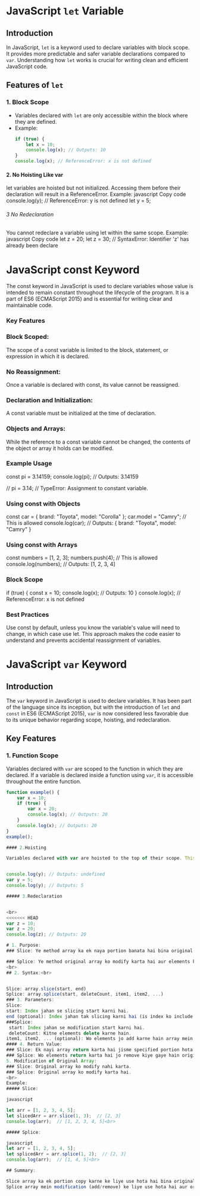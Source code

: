 # JavaScript `let` Variable

## Introduction

In JavaScript, `let` is a keyword used to declare variables with block scope. It provides more predictable and safer variable declarations compared to `var`. Understanding how `let` works is crucial for writing clean and efficient JavaScript code.

## Features of `let`

### 1. Block Scope
- Variables declared with `let` are only accessible within the block where they are defined.
- Example:
  ```javascript
  if (true) {
      let x = 10;
      console.log(x); // Outputs: 10
  }
  console.log(x); // ReferenceError: x is not defined
#### 2. No Hoisting Like var
let variables are hoisted but not initialized. Accessing them before their declaration will result in a ReferenceError.
Example:
javascript
Copy code
console.log(y); // ReferenceError: y is not defined
let y = 5;
###### 3 No Redeclaration
You cannot redeclare a variable using let within the same scope.
Example:
javascript
Copy code
let z = 20;
let z = 30; // SyntaxError: Identifier 'z' has already been declare



# JavaScript const Keyword

The const keyword in JavaScript is used to declare variables whose value is intended to remain constant throughout the lifecycle of the program. It is a part of ES6 (ECMAScript 2015) and is essential for writing clear and maintainable code.

### Key Features

### Block Scoped: 
The scope of a const variable is limited to the block, statement, or expression in which it is declared.
### No Reassignment:
Once a variable is declared with const, its value cannot be reassigned.
### Declaration and Initialization:
A const variable must be initialized at the time of declaration.
### Objects and Arrays:
While the reference to a const variable cannot be changed, the contents of the object or array it holds can be modified.
### Example Usage
const pi = 3.14159;
console.log(pi); // Outputs: 3.14159

// pi = 3.14; // TypeError: Assignment to constant variable.
### Using const with Objects
const car = { brand: "Toyota", model: "Corolla" };
car.model = "Camry"; // This is allowed
console.log(car); // Outputs: { brand: "Toyota", model: "Camry" }
### Using const with Arrays

const numbers = [1, 2, 3];
numbers.push(4); // This is allowed
console.log(numbers); // Outputs: [1, 2, 3, 4]
### Block Scope

if (true) {
    const x = 10;
    console.log(x); // Outputs: 10
}
console.log(x); // ReferenceError: x is not defined
### Best Practices
Use const by default, unless you know the variable's value will need to change, in which case use let.
This approach makes the code easier to understand and prevents accidental reassignment of variables.

# JavaScript `var` Keyword

## Introduction

The `var` keyword in JavaScript is used to declare variables. It has been part of the language since its inception, but with the introduction of `let` and `const` in ES6 (ECMAScript 2015), `var` is now considered less favorable due to its unique behavior regarding scope, hoisting, and redeclaration.

## Key Features

### 1. Function Scope
Variables declared with `var` are scoped to the function in which they are declared. If a variable is declared inside a function using `var`, it is accessible throughout the entire function.

```javascript
function example() {
    var x = 10;
    if (true) {
        var x = 20;
        console.log(x); // Outputs: 20
    }
    console.log(x); // Outputs: 20
}
example();

#### 2.Hoisting

Variables declared with var are hoisted to the top of their scope. This means that the declaration is moved to the top of its scope, but the assignment remains where it is. As a result, the variable can be accessed before it is actually assigned a value, which results in undefined.


console.log(y); // Outputs: undefined
var y = 5;
console.log(y); // Outputs: 5

##### 3.Redeclaration


<br>
<<<<<<< HEAD
var z = 10;
var z = 20;
console.log(z); // Outputs: 20

# 1. Purpose:
### Slice: Ye method array ka ek naya portion banata hai bina original array ko modify kiye. Yeh shallow copy return karta hai.<br>

### Splice: Ye method original array ko modify karta hai aur elements ko add ya remove karta hai.
<br>
## 2. Syntax:<br>


Slice: array.slice(start, end)
Splice: array.splice(start, deleteCount, item1, item2, ...)
### 3. Parameters:
Slice:
start: Index jahan se slicing start karni hai.
end (optional): Index jahan tak slicing karni hai (is index ko include nahi kiya jata).
###Splice:
 start: Index jahan se modification start karni hai.
 deleteCount: Kitne elements delete karne hain.
item1, item2, ... (optional): Wo elements jo add karne hain array mein.
#### 4. Return Value:
### Slice: Ek nayi array return karta hai jisme specified portion hota hai original array ka.
### Splice: Wo elements return karta hai jo remove kiye gaye hain original array se.
5. Modification of Original Array:
### Slice: Original array ko modify nahi karta.
### Splice: Original array ko modify karta hai.
<br>
Example:
##### Slice:

javascript

let arr = [1, 2, 3, 4, 5];
let slicedArr = arr.slice(1, 3);  // [2, 3]
console.log(arr);  // [1, 2, 3, 4, 5]<br>

##### Splice:

javascript
let arr = [1, 2, 3, 4, 5];
let splicedArr = arr.splice(1, 2);  // [2, 3]
console.log(arr);  // [1, 4, 5]<br>

## Summary:

Slice array ka ek portion copy karne ke liye use hota hai bina original array ko change kiye.
Splice array mein modification (add/remove) ke liye use hota hai aur original array ko change karta hai.